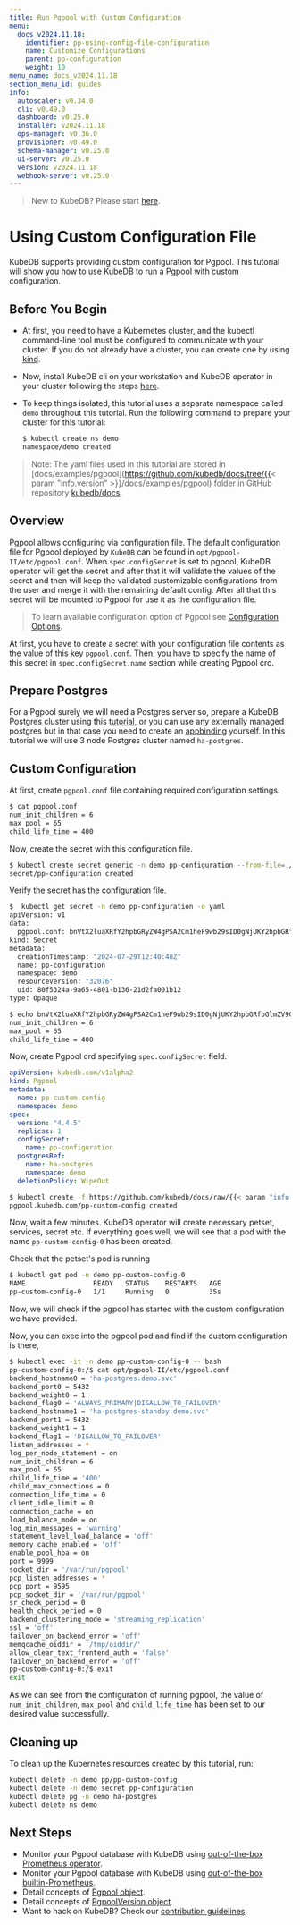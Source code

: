 ```yaml
---
title: Run Pgpool with Custom Configuration
menu:
  docs_v2024.11.18:
    identifier: pp-using-config-file-configuration
    name: Customize Configurations
    parent: pp-configuration
    weight: 10
menu_name: docs_v2024.11.18
section_menu_id: guides
info:
  autoscaler: v0.34.0
  cli: v0.49.0
  dashboard: v0.25.0
  installer: v2024.11.18
  ops-manager: v0.36.0
  provisioner: v0.49.0
  schema-manager: v0.25.0
  ui-server: v0.25.0
  version: v2024.11.18
  webhook-server: v0.25.0
---
```


> New to KubeDB? Please start [here](/docs/v2024.11.18/README).

# Using Custom Configuration File

KubeDB supports providing custom configuration for Pgpool. This tutorial will show you how to use KubeDB to run a Pgpool with custom configuration.

## Before You Begin

- At first, you need to have a Kubernetes cluster, and the kubectl command-line tool must be configured to communicate with your cluster. If you do not already have a cluster, you can create one by using [kind](https://kind.sigs.k8s.io/docs/user/quick-start/).

- Now, install KubeDB cli on your workstation and KubeDB operator in your cluster following the steps [here](/docs/v2024.11.18/setup/README).

- To keep things isolated, this tutorial uses a separate namespace called `demo` throughout this tutorial. Run the following command to prepare your cluster for this tutorial:

  ```bash
  $ kubectl create ns demo
  namespace/demo created
  ```

> Note: The yaml files used in this tutorial are stored in [docs/examples/pgpool](https://github.com/kubedb/docs/tree/{{< param "info.version" >}}/docs/examples/pgpool) folder in GitHub repository [kubedb/docs](https://github.com/kubedb/docs).

## Overview

Pgpool allows configuring via configuration file. The default configuration file for Pgpool deployed by `KubeDB` can be found in `opt/pgpool-II/etc/pgpool.conf`. When `spec.configSecret` is set to pgpool, KubeDB operator will get the secret and after that it will validate the values of the secret and then will keep the validated customizable configurations from the user and merge it with the remaining default config. After all that this secret will be mounted to Pgpool for use it as the configuration file.

> To learn available configuration option of Pgpool see [Configuration Options](https://www.pgpool.net/docs/45/en/html/runtime-config.html).

At first, you have to create a secret with your configuration file contents as the value of this key `pgpool.conf`. Then, you have to specify the name of this secret in `spec.configSecret.name` section while creating Pgpool crd.

## Prepare Postgres
For a Pgpool surely we will need a Postgres server so, prepare a KubeDB Postgres cluster using this [tutorial](/docs/v2024.11.18/guides/postgres/clustering/streaming_replication), or you can use any externally managed postgres but in that case you need to create an [appbinding](/docs/v2024.11.18/guides/pgpool/concepts/appbinding) yourself. In this tutorial we will use 3 node Postgres cluster named `ha-postgres`.


## Custom Configuration

At first, create `pgpool.conf` file containing required configuration settings.

```bash
$ cat pgpool.conf
num_init_children = 6
max_pool = 65
child_life_time = 400
```

Now, create the secret with this configuration file.

```bash
$ kubectl create secret generic -n demo pp-configuration --from-file=./pgpool.conf
secret/pp-configuration created
```

Verify the secret has the configuration file.

```bash
$  kubectl get secret -n demo pp-configuration -o yaml
apiVersion: v1
data:
  pgpool.conf: bnVtX2luaXRfY2hpbGRyZW4gPSA2Cm1heF9wb29sID0gNjUKY2hpbGRfbGlmZV90aW1lID0gNDAwCg==
kind: Secret
metadata:
  creationTimestamp: "2024-07-29T12:40:48Z"
  name: pp-configuration
  namespace: demo
  resourceVersion: "32076"
  uid: 80f5324a-9a65-4801-b136-21d2fa001b12
type: Opaque

$ echo bnVtX2luaXRfY2hpbGRyZW4gPSA2Cm1heF9wb29sID0gNjUKY2hpbGRfbGlmZV90aW1lID0gNDAwCg== | base64 -d
num_init_children = 6
max_pool = 65
child_life_time = 400
```

Now, create Pgpool crd specifying `spec.configSecret` field.

```yaml
apiVersion: kubedb.com/v1alpha2
kind: Pgpool
metadata:
  name: pp-custom-config
  namespace: demo
spec:
  version: "4.4.5"
  replicas: 1
  configSecret:
    name: pp-configuration
  postgresRef:
    name: ha-postgres
    namespace: demo
  deletionPolicy: WipeOut
```

```bash
$ kubectl create -f https://github.com/kubedb/docs/raw/{{< param "info.version" >}}/docs/examples/pgpool/configuration/pgpool-config-file.yaml
pgpool.kubedb.com/pp-custom-config created
```

Now, wait a few minutes. KubeDB operator will create necessary petset, services, secret etc. If everything goes well, we will see that a pod with the name `pp-custom-config-0` has been created.

Check that the petset's pod is running

```bash
$ kubectl get pod -n demo pp-custom-config-0
NAME                 READY   STATUS    RESTARTS   AGE
pp-custom-config-0   1/1     Running   0          35s
```

Now, we will check if the pgpool has started with the custom configuration we have provided.

Now, you can exec into the pgpool pod and find if the custom configuration is there,

```bash
$ kubectl exec -it -n demo pp-custom-config-0 -- bash
pp-custom-config-0:/$ cat opt/pgpool-II/etc/pgpool.conf
backend_hostname0 = 'ha-postgres.demo.svc'
backend_port0 = 5432
backend_weight0 = 1
backend_flag0 = 'ALWAYS_PRIMARY|DISALLOW_TO_FAILOVER'
backend_hostname1 = 'ha-postgres-standby.demo.svc'
backend_port1 = 5432
backend_weight1 = 1
backend_flag1 = 'DISALLOW_TO_FAILOVER'
listen_addresses = *
log_per_node_statement = on
num_init_children = 6
max_pool = 65
child_life_time = '400'
child_max_connections = 0
connection_life_time = 0
client_idle_limit = 0
connection_cache = on
load_balance_mode = on
log_min_messages = 'warning'
statement_level_load_balance = 'off'
memory_cache_enabled = 'off'
enable_pool_hba = on
port = 9999
socket_dir = '/var/run/pgpool'
pcp_listen_addresses = *
pcp_port = 9595
pcp_socket_dir = '/var/run/pgpool'
sr_check_period = 0
health_check_period = 0
backend_clustering_mode = 'streaming_replication'
ssl = 'off'
failover_on_backend_error = 'off'
memqcache_oiddir = '/tmp/oiddir/'
allow_clear_text_frontend_auth = 'false'
failover_on_backend_error = 'off'
pp-custom-config-0:/$ exit
exit
```

As we can see from the configuration of running pgpool, the value of `num_init_children`, `max_pool` and `child_life_time` has been set to our desired value successfully.

## Cleaning up

To clean up the Kubernetes resources created by this tutorial, run:

```bash
kubectl delete -n demo pp/pp-custom-config
kubectl delete -n demo secret pp-configuration
kubectl delete pg -n demo ha-postgres
kubectl delete ns demo
```

## Next Steps

- Monitor your Pgpool database with KubeDB using [out-of-the-box Prometheus operator](/docs/v2024.11.18/guides/pgpool/monitoring/using-prometheus-operator).
- Monitor your Pgpool database with KubeDB using [out-of-the-box builtin-Prometheus](/docs/v2024.11.18/guides/pgpool/monitoring/using-builtin-prometheus).
- Detail concepts of [Pgpool object](/docs/v2024.11.18/guides/pgpool/concepts/pgpool).
- Detail concepts of [PgpoolVersion object](/docs/v2024.11.18/guides/pgpool/concepts/catalog).
- Want to hack on KubeDB? Check our [contribution guidelines](/docs/v2024.11.18/CONTRIBUTING).
